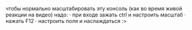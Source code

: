 чтобы нормально масштабировать эту консоль (как во время живой реакции на видео) надо: 
·   при входе зажать ctrl и настроить масштаб
·   нажать F12
·   настроить поля и наслаждаться :>
